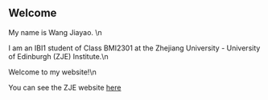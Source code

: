 ## Welcome 

My name is Wang Jiayao. \n

I am an IBI1 student of Class BMI2301 at the Zhejiang University - University of Edinburgh (ZJE) Institute.\n

Welcome to my website!\n

You can see the ZJE website [here](https://zje.zju.edu.cn/zje/main.htm) 
